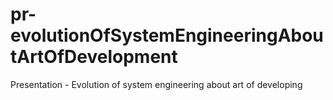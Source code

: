 # pr-evolutionOfSystemEngineeringAboutArtOfDevelopment
Presentation - Evolution of system engineering about art of developing
